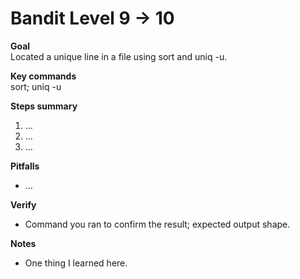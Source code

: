 # Bandit Level 9 → 10

**Goal**  
Located a unique line in a file using sort and uniq -u.

**Key commands**  
sort; uniq -u

**Steps summary**  
1. …
2. …
3. …

**Pitfalls**  
- …

**Verify**  
- Command you ran to confirm the result; expected output shape.

**Notes**  
- One thing I learned here.
